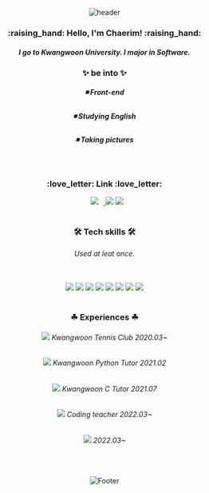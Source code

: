 <div align=center>
 
![header](https://capsule-render.vercel.app/api?type=waving&color=8266FF&height=200&section=header&text=Chaerim's%20Github&fontSize=35&fontColor=FFFFFF&fontAlignY=40&animation=twinkling) 
 
 <h3>:raising_hand: Hello, I'm Chaerim! :raising_hand:</h3> 
 <h5>I go to Kwangwoon University.  
  I major in Software.</h5> 
 
<h3>✨ be into ✨</h3> 
<h5>◾ Front-end</h5>
<h5>◾ Studying English</h5>
<h5>◾ Taking pictures</h5>
<br> 
 <h3>:love_letter: Link :love_letter: </h3>
 <a href="https://www.instagram.com/perarduaadastra__/">
<img src="https://img.shields.io/badge/perarduaadastra__-E4405F?style=flat-square&logo=Instagram&logoColor=FFFFFF&link=https://www.instagram.com/perarduaadastra__/"
style="height : auto; margin-left : 10px; margin-right : 10px;"/>
</a>
 
<a href="mailto:dasapcr@gmail.com">
 <img src="https://img.shields.io/badge/dasapcr@gmail.com-d14836?style=flat-square&logo=Gmail&logoColor=white&link=dasapcr@gmail.com"/></a>

 <a href="https://www.notion.so/chaerim0626/">
 <img src="https://img.shields.io/badge/Notion-000000?style=flat-square&logo=Notion&logoColor=white"/></a>

<br> 
<br>   
 <h3>🛠 Tech skills 🛠 </h3>
 <h6>Used at leat once.</h6><br>
<img src="https://img.shields.io/badge/Python-3766AB?style=flat-square&logo=Python&logoColor=white"/>
<img src="https://img.shields.io/badge/HTML5-E34F26?style=flat-square&logo=HTML5&logoColor=white"/>
<img src="https://img.shields.io/badge/CSS3-1572B6?style=flat-square&logo=CSS3&logoColor=white"/>
 <img src="https://img.shields.io/badge/C-A8B9CC?style=flat-square&logo=C&logoColor=white"/>
 <img src="https://img.shields.io/badge/C%23-239120?style=flat-square&logo=C Sharp&logoColor=white"/>
 <img src="https://img.shields.io/badge/C++-00599C?style=flat-square&logo=C%2B%2B&logoColor=white"/>
 <img src="https://img.shields.io/badge/Java-007396?style=flat-square&logo=Java&logoColor=white"/>
<img src="https://img.shields.io/badge/JavaScript-F7DF1E?style=flat-square&logo=JavaScript&logoColor=white"/>
<br> 
<br> 
 <h3>☘ Experiences ☘</h3>
                                                                                        
<h6><img src= "https://img.shields.io/badge/-KWTC%2042th-green"/> Kwangwoon Tennis Club 2020.03~</h6>
<h6><img src= "https://img.shields.io/badge/-%20SW%20Preparatory%20School%20-3766AB"/> Kwangwoon Python Tutor 2021.02</h6>
<h6><img src= "https://img.shields.io/badge/-Summer%20SW%20School%20-lightgray"/> Kwangwoon C Tutor 2021.07</h6>
<h6><img src= "https://img.shields.io/badge/-Dlab-orange"/> Coding teacher 2022.03~</h6>
<h6><img src= "https://img.shields.io/badge/LikeLion-10th-important"/> 2022.03~</h6>
<!--<h6><img src= "https://img.shields.io/badge/UMC-2th-00C386"/> 2022.03~</h6> -->
                                                                                                  
<br>

 
![Footer](https://capsule-render.vercel.app/api?type=waving&color=8266FF&height=200&section=footer)
 
</div>




